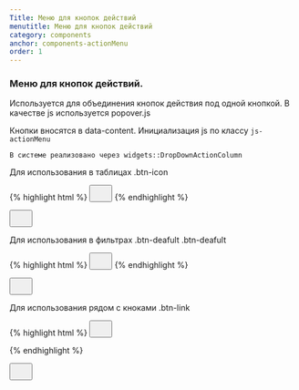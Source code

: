 ```yaml
---
Title: Меню для кнопок действий
menutitle: Меню для кнопок действий
category: components
anchor: components-actionMenu
order: 1
---
```


### Меню для кнопок действий.

Используется для объединения кнопок действия под одной кнопкой. В качестве js используется popover.js

Кнопки вносятся в data-content. Инициализация js по классу `js-actionMenu`

`В системе реализовано через widgets::DropDownActionColumn`

Для использования в таблицах .btn-icon

{% highlight html %}
  <button class="btn-icon js-actionMenu"
          type="button"
          data-content="
            <button class='btn-default btn-block'>
              <span class='svg--icon'>
                <svg class='glyphicons-basic-pencil' width='24' height='24'>
                  <use xlink:href='dist/sprite.symbol.svg#glyphicons-basic-pencil'></use>
                </svg>
              </span>
              <span class='btn-text'>Редактировать</span>
            </button>
          ">
          <span class="svg--icon">
            <svg class="dots-vertical" width="24" height="24"><use xlink:href="dist/sprite.symbol.svg#dots-vertical"></use></svg>
          </span>
  </button>
{% endhighlight %}

<button class="btn-icon js-actionMenu" type="button" data-content="<button class='btn-default btn-block'><span class='svg--icon'><svg class='glyphicons-basic-pencil' width='24' height='24'><use xlink:href='dist/sprite.symbol.svg#glyphicons-basic-pencil'></use></svg></span><span class='btn-text'>Редактировать</span></button> "><span class="svg--icon"><svg class="dots-vertical" width="24" height="24"><use xlink:href="dist/sprite.symbol.svg#dots-vertical"></use></svg></span></button>


Для использования в фильтрах .btn-deafult .btn-deafult

{% highlight html %}
  <button class="btn-default js-actionMenu"
          type="button"
          data-content="
            <button class='btn-default btn-block'>
              <span class='svg--icon'>
                <svg class='glyphicons-basic-pencil' width='24' height='24'>
                  <use xlink:href='dist/sprite.symbol.svg#glyphicons-basic-pencil'></use>
                </svg>
              </span>
              <span class='btn-text'>Редактировать</span>
            </button>
          ">
          <span class="svg--icon">
            <svg class="dots-vertical" width="24" height="24"><use xlink:href="dist/sprite.symbol.svg#dots-vertical"></use></svg>
          </span>
  </button>
{% endhighlight %}

<button class="btn-default js-actionMenu ml-10" type="button" data-content="<button class='btn-default btn-block'><span class='svg--icon'><svg class='glyphicons-basic-pencil' width='24' height='24'><use xlink:href='dist/sprite.symbol.svg#glyphicons-basic-pencil'></use></svg></span><span class='btn-text'>Редактировать</span></button> "><span class="svg--icon"><svg class="dots-vertical" width="24" height="24"><use xlink:href="dist/sprite.symbol.svg#dots-vertical"></use></svg></span></button>

Для использования рядом с кноками .btn-link

{% highlight html %}
  <button class="btn-link js-actionMenu"
          type="button"
          data-content="
            <button class='btn-default btn-block'>
              <span class='svg--icon'>
                <svg class='glyphicons-basic-pencil' width='24' height='24'>
                  <use xlink:href='dist/sprite.symbol.svg#glyphicons-basic-pencil'></use>
                </svg>
              </span>
              <span class='btn-text'>Редактировать</span>
            </button>
          ">
          <span class="svg--icon">
            <svg class="dots-vertical" width="24" height="24"><use xlink:href="dist/sprite.symbol.svg#dots-vertical"></use></svg>
          </span>
  </button>

{% endhighlight %}

<button class="btn-link js-actionMenu ml-10" type="button" data-content="<button class='btn-default btn-block'><span class='svg--icon'><svg class='glyphicons-basic-pencil' width='24' height='24'><use xlink:href='dist/sprite.symbol.svg#glyphicons-basic-pencil'></use></svg></span><span class='btn-text'>Редактировать</span></button> "><span class="svg--icon"><svg class="dots-vertical" width="24" height="24"><use xlink:href="dist/sprite.symbol.svg#dots-vertical"></use></svg></span></button>

